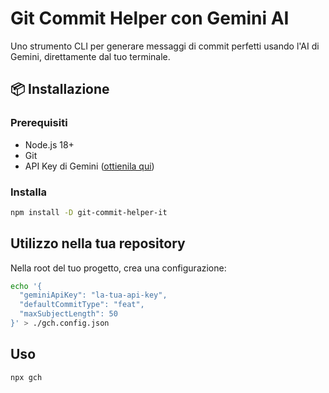 # Git Commit Helper con Gemini AI

Uno strumento CLI per generare messaggi di commit perfetti usando l'AI di Gemini, direttamente dal tuo terminale.

## 📦 Installazione

### Prerequisiti

- Node.js 18+
- Git
- API Key di Gemini ([ottienila qui](https://ai.google.dev/))

### Installa

```bash
npm install -D git-commit-helper-it
```

## Utilizzo nella tua repository

Nella root del tuo progetto, crea una configurazione:

```bash
echo '{
  "geminiApiKey": "la-tua-api-key",
  "defaultCommitType": "feat",
  "maxSubjectLength": 50
}' > ./gch.config.json
```

## Uso

```bash
npx gch
```
